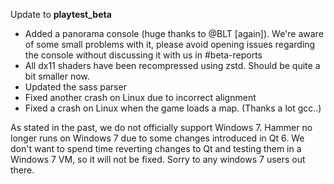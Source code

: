 Update to **playtest_beta**
- Added a panorama console (huge thanks to @BLT [again]). We're aware of some small problems with it, please avoid opening issues regarding the console without discussing it with us in #beta-reports
- All dx11 shaders have been recompressed using zstd. Should be quite a bit smaller now. 
- Updated the sass parser
- Fixed another crash on Linux due to incorrect alignment 
- Fixed a crash on Linux when the game loads a map. (Thanks a lot gcc..)

As stated in the past, we do not officially support Windows 7. Hammer no longer runs on Windows 7 due to some changes introduced in Qt 6. We don't want to spend time reverting changes to Qt and testing them in a Windows 7 VM, so it will not be fixed. 
Sorry to any windows 7 users out there.
